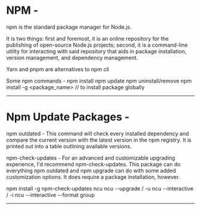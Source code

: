 # NPM -

npm is the standard package manager for Node.js.

It is two things: first and foremost, it is an online repository for the publishing of open-source Node.js projects; second, it is a command-line utility for interacting with said repository that aids in package installation, version management, and dependency management.

Yarn and pnpm are alternatives to npm cli

Some npm commands -
npm install
npm update
npm uninstall/remove
npm install -g <package_name> // to install package globally

---

# Npm Update Packages -

npm outdated -
This command will check every installed dependency and compare the current version with the latest version in the npm registry. It is printed out into a table outlining available versions.

npm-check-updates -
For an advanced and customizable upgrading experience, I'd recommend npm-check-updates. This package can do everything npm outdated and npm upgrade can do with some added customization options. It does require a package installation, however.

npm install -g npm-check-updates
ncu
ncu --upgrade / -u
ncu --interactive / -i
ncu --interactive --format group

---
